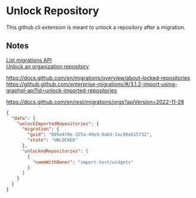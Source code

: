# Unlock Repository

This github cli extension is meant to unlock a repository after a migration.


## Notes

[List migrations API](https://docs.github.com/en/rest/migrations/orgs?apiVersion=2022-11-28#list-organization-migrations)  
[Unlock an organization repository](https://docs.github.com/en/rest/migrations/orgs?apiVersion=2022-11-28#unlock-an-organization-repository)  

https://docs.github.com/en/migrations/overview/about-locked-repositories  
https://github.github.com/enterprise-migrations/#/3.1.2-import-using-graphql-api?id=unlock-imported-repositories  


https://docs.github.com/en/rest/migrations/orgs?apiVersion=2022-11-28  

```json
{
  "data": {
    "unlockImportedRepositories": {
      "migration": {
        "guid": "805e4f0e-325a-49e9-9abd-2ac90a615732",
        "state": "UNLOCKED"
      },
      "unlockedRepositories": [
        {
          "nameWithOwner": "import-test/widgets"
        }
      ]
    }
  }
}
```